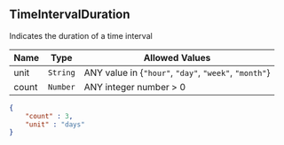 ## TimeIntervalDuration

Indicates the duration of a time interval

Name        |Type      | Allowed Values
------------|----------|--------------
unit | `String` |  ANY value in {`"hour"`, `"day"`, `"week"`, `"month"`}   | The measurement unit for the duration of the time interval
count | `Number` |  ANY integer number > 0 | The durartion of the time interval expressed as number of time units (as inidicated in `"unit"`)

```json
{
    "count" : 3,
    "unit" : "days"
}
```